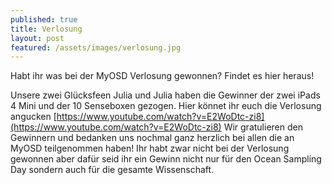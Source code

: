 ```yaml
---
published: true
title: Verlosung
layout: post
featured: /assets/images/verlosung.jpg
---
```

Habt ihr was bei der MyOSD Verlosung gewonnen? Findet es hier heraus!

Unsere zwei Glücksfeen Julia und Julia haben die Gewinner der zwei iPads 4 Mini und der 10 Senseboxen gezogen.
Hier könnet ihr euch die Verlosung angucken [https://www.youtube.com/watch?v=E2WoDtc-zi8](https://www.youtube.com/watch?v=E2WoDtc-zi8)
Wir gratulieren den Gewinnern und bedanken uns nochmal ganz herzlich bei allen die an MyOSD teilgenommen haben!
Ihr habt zwar nicht bei der Verlosung gewonnen aber dafür seid ihr ein Gewinn nicht nur für den Ocean Sampling Day sondern auch für die gesamte Wissenschaft.
